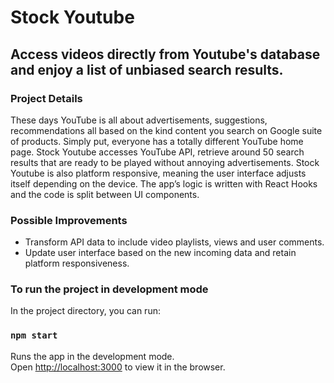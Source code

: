 # Stock Youtube

## Access videos directly from Youtube's database and enjoy a list of unbiased search results.

### Project Details

These days YouTube is all about advertisements, suggestions, recommendations all based on the kind content you search on Google suite of products. Simply put, everyone has a totally different YouTube home page. Stock Youtube accesses YouTube API, retrieve around 50 search results that are ready to be played without annoying advertisements. Stock Youtube is also platform responsive, meaning the user interface adjusts itself depending on the device. The app’s logic is written with React Hooks and the code is split between UI components.

### Possible Improvements 

* Transform API data to include video playlists, views and user comments.
* Update user interface based on the new incoming data and retain platform responsiveness.

### To run the project in development mode

In the project directory, you can run:

### `npm start`

Runs the app in the development mode.\
Open [http://localhost:3000](http://localhost:3000) to view it in the browser.
